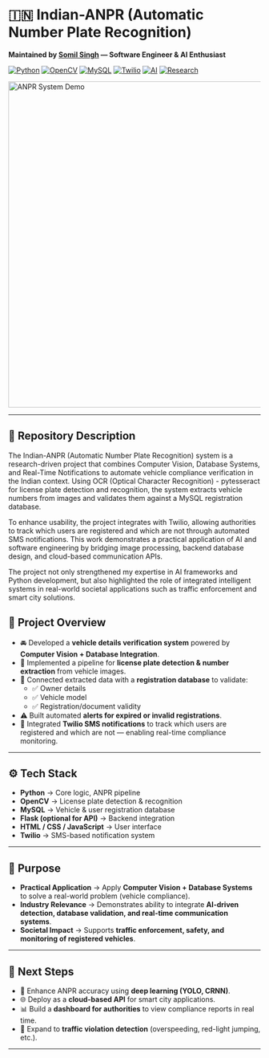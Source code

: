 # 🇮🇳 Indian-ANPR (Automatic Number Plate Recognition)  

**Maintained by [Somil Singh](https://github.com/skywalkerrre) — Software Engineer & AI Enthusiast**

[![Python](https://img.shields.io/badge/Python-3.x-blue?logo=python)](https://www.python.org/) [![OpenCV](https://img.shields.io/badge/OpenCV-Computer%20Vision-green?logo=opencv)](https://opencv.org/) [![MySQL](https://img.shields.io/badge/Database-MySQL-orange?logo=mysql)](https://www.mysql.com/) [![Twilio](https://img.shields.io/badge/Notifications-Twilio-red?logo=twilio)](https://www.twilio.com/) [![AI](https://img.shields.io/badge/AI-Computer%20Vision-purple?logo=ai)]() [![Research](https://img.shields.io/badge/Focus-Research--Driven-yellow)]()  

<img src="assets/anpr-demo.png" width="650" alt="ANPR System Demo"/>

---

## 📖 Repository Description

The Indian-ANPR (Automatic Number Plate Recognition) system is a research-driven project that combines Computer Vision, Database Systems, and Real-Time Notifications to automate vehicle compliance verification in the Indian context. Using  OCR (Optical Character Recognition) - pytesseract for license plate detection and recognition, the system extracts vehicle numbers from images and validates them against a MySQL registration database.

To enhance usability, the project integrates with Twilio, allowing authorities to track which users are registered and which are not through automated SMS notifications. This work demonstrates a practical application of AI and software engineering by bridging image processing, backend database design, and cloud-based communication APIs.

The project not only strengthened my expertise in AI frameworks and Python development, but also highlighted the role of integrated intelligent systems in real-world societal applications such as traffic enforcement and smart city solutions.

## 📂 Project Overview  

- 🚘 Developed a **vehicle details verification system** powered by **Computer Vision + Database Integration**.  
- 📸 Implemented a pipeline for **license plate detection & number extraction** from vehicle images.  
- 🔎 Connected extracted data with a **registration database** to validate:  
  - ✅ Owner details  
  - ✅ Vehicle model  
  - ✅ Registration/document validity  
- ⚠️ Built automated **alerts for expired or invalid registrations**.  
- 📲 Integrated **Twilio SMS notifications** to track which users are registered and which are not — enabling real-time compliance monitoring.  

---

## ⚙️ Tech Stack  

- **Python** → Core logic, ANPR pipeline  
- **OpenCV** → License plate detection & recognition  
- **MySQL** → Vehicle & user registration database  
- **Flask (optional for API)** → Backend integration  
- **HTML / CSS / JavaScript** → User interface  
- **Twilio** → SMS-based notification system  

---

## 🎯 Purpose  

- **Practical Application** → Apply **Computer Vision + Database Systems** to solve a real-world problem (vehicle compliance).  
- **Industry Relevance** → Demonstrates ability to integrate **AI-driven detection, database validation, and real-time communication systems**.  
- **Societal Impact** → Supports **traffic enforcement, safety, and monitoring of registered vehicles**.  

---

## 🧠 Next Steps  

- 🔬 Enhance ANPR accuracy using **deep learning (YOLO, CRNN)**.  
- 🌐 Deploy as a **cloud-based API** for smart city applications.  
- 📊 Build a **dashboard for authorities** to view compliance reports in real time.  
- 🚦 Expand to **traffic violation detection** (overspeeding, red-light jumping, etc.).  

---
